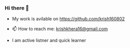   ### Hi there 👋

- My work is avilable on https://github.com/krish160802

- 📫 How to reach me: krishkhera16@gmail.com

- I am active listner and quick learner
